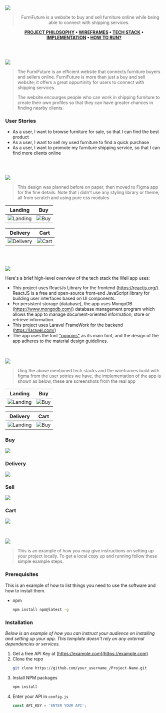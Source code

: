 <img src="./readme/title1.svg"/>

<div align="center">

>FurniFuture is a website to buy and sell furniture online while being able to connect with shipping services.  

**[PROJECT PHILOSOPHY](https://github.com/julescript/well_app#-project-philosophy) • [WIREFRAMES](https://github.com/julescript/well_app#-wireframes) • [TECH STACK](https://github.com/julescript/well_app#-tech-stack) • [IMPLEMENTATION](https://github.com/julescript/well_app#-impplementation) • [HOW TO RUN?](https://github.com/julescript/well_app#-how-to-run)**

</div>

<br><br>


<img src="./readme/title2.svg"/>

> The FurniFuture is an efficient website that connects furniture buyers and sellers online. FurniFuture is more than just a buy and sell website; it offers a great oppurtinity for users to connect with shipping services.
> 
> The website encourges people who can work in shipping furniture to create their own profiles so that they can have greater chances in finding nearby clients.

### User Stories
- As a user, I want to browse furniture for sale, so that I can find the best product
- As a user, I want to sell my used furniture to find a quick purchase
- As a user, I want to promote my furniture shipping service, so that I can find more clients online

<br><br>

<img src="./readme/title3.svg"/>

> This design was planned before on paper, then moved to Figma app for the fine details.
Note that i didn't use any styling library or theme, all from scratch and using pure css modules

| Landing  | Buy  |
| -----------------| -----|
| ![Landing](https://github.com/AhmadNourelddine/furnifuture/blob/main/readme/pages/figma-about-page.png) | ![Buy](https://github.com/AhmadNourelddine/furnifuture/blob/main/readme/pages/buy-page-figma.png) |

| Delivery  | Cart  |
| -----------------| -----|
| ![Delivery](https://github.com/AhmadNourelddine/furnifuture/blob/main/readme/pages/delivery-page-figma.png) | ![Cart](https://github.com/AhmadNourelddine/furnifuture/blob/main/readme/pages/cart-page-figma.png) |


<br><br>

<img src="./readme/title4.svg"/>

Here's a brief high-level overview of the tech stack the Well app uses:

- This project uses ReactJs Library for the frontend (https://reactjs.org/). ReactJS is a free and open-source front-end JavaScript library for building user interfaces based on UI components.
- For persistent storage (database), the app uses MongoDB (https://www.mongodb.com/) database management program which allows the app to manage document-oriented information, store or retrieve information.
- This project uses Laravel FrameWork for the backend (https://laravel.com/)
- The app uses the font ["poppins"](https://fonts.google.com/specimen/Poppins) as its main font, and the design of the app adheres to the material design guidelines.



<br><br>
<img src="./readme/title5.svg"/>

> Uing the above mentioned tech stacks and the wireframes build with figma from the user sotries we have, the implementation of the app is shown as below, these are screenshots from the real app

| Landing  | Buy  |
| -----------------| -----|
| ![Landing](https://github.com/AhmadNourelddine/furnifuture/blob/main/readme/pages/About-page.png) | ![Buy](https://github.com/AhmadNourelddine/furnifuture/blob/main/readme/pages/buy-page-latest.png) |

| Delivery  | Cart  |
| -----------------| -----|
| ![Landing](https://github.com/AhmadNourelddine/furnifuture/blob/main/readme/pages/delivery-page.png) | ![Buy](https://github.com/AhmadNourelddine/furnifuture/blob/main/readme/pages/cart-page.png) |

### Buy 

<img src="./readme/pages-gif/buy-page-gif.gif"/>

### Delivery 

<img src="./readme/pages-gif/delivery-page-gif.gif"/>

### Sell 

<img src="./readme/pages-gif/sell-page-gif.gif"/>

### Cart 

<img src="./readme/pages-gif/cart-gif-gif.gif"/>

<br><br>
<img src="./readme/title6.svg"/>


> This is an example of how you may give instructions on setting up your project locally.
To get a local copy up and running follow these simple example steps.

### Prerequisites

This is an example of how to list things you need to use the software and how to install them.
* npm
  ```sh
  npm install npm@latest -g
  ```

### Installation

_Below is an example of how you can instruct your audience on installing and setting up your app. This template doesn't rely on any external dependencies or services._

1. Get a free API Key at [https://example.com](https://example.com)
2. Clone the repo
   ```sh
   git clone https://github.com/your_username_/Project-Name.git
   ```
3. Install NPM packages
   ```sh
   npm install
   ```
4. Enter your API in `config.js`
   ```js
   const API_KEY = 'ENTER YOUR API';
   ```


